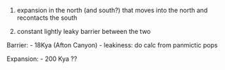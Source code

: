 1.  expansion in the north (and south?) that moves into the north and recontacts the south

2.  constant lightly leaky barrier between the two


Barrier:
    - 18Kya  (Afton Canyon)
    - leakiness: do calc from panmictic pops

Expansion:
    - 200 Kya ??

